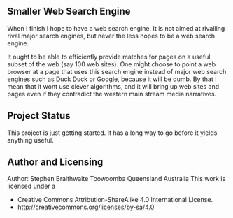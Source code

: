 Smaller Web Search Engine
-------------------------

When I finish I hope to have a web search engine.  It is not aimed at
rivalling rival major search engines, but never the less hopes to be a
web search engine.

It ought to be able to efficiently provide matches for pages on a useful
subset of the web (say 100 web sites).  One might choose to point a web
browser at a page that uses this search engine instead of major web
search engines such as Duck Duck or Google, because it will be dumb.  By
that I mean that it wont use clever algorithms, and it will bring up web
sites and pages even if they contradict the western main stream media
narratives.

Project Status
--------------
This project is just getting started.  It has a long way to go before it
yields anything useful.

Author and Licensing
--------------------
Author: Stephen Braithwaite Toowoomba Queensland Australia
This work is licensed under a
*	Creative Commons Attribution-ShareAlike 4.0 International License.
*	http://creativecommons.org/licenses/by-sa/4.0

